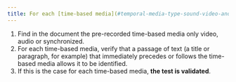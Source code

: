 ```yaml
---
title: For each [time-based media](#temporal-media-type-sound-video-and-synchronize) sound only, video only or synchronized, does the adjacent textual content clearly identify the [time-based media](#media-temporal-type-sound-video-and-synchronize) (excluding particular cases)?
---
```


1. Find in the document the pre-recorded time-based media only video, audio or synchronized.
2. For each time-based media, verify that a passage of text (a title or paragraph, for example) that immediately precedes or follows the time-based media allows it to be identified.
3. If this is the case for each time-based media, **the test is validated**.

